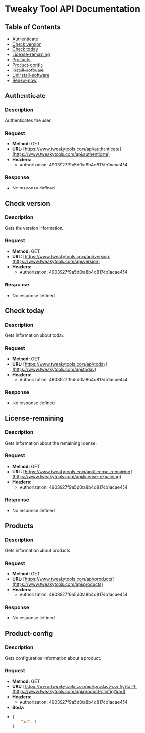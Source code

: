 # Tweaky Tool API Documentation

## Table of Contents
- [Authenticate](#Authenticate)
- [Check version](#version)
- [Check today](#today)
- [License-remaining](#license-remaining)
- [Products](#products)
- [Product-config](#product-config)
- [Install-software](#install-software)
- [Uninstall-software](#uninstall-software)
- [Renew-now](#renew-now)

## Authenticate

### Description
Authenticates the user.

### Request
- **Method:** GET
- **URL:** [https://www.tweakytools.com/api/authenticate](https://www.tweakytools.com/api/authenticate)
- **Headers:**
  - Authorization: 4903927f9a5d0fa8b4d817db1acae454

### Response
- No response defined

## Check version

### Description
Gets the version information.

### Request
- **Method:** GET
- **URL:** [https://www.tweakytools.com/api/version](https://www.tweakytools.com/api/version)
- **Headers:**
  - Authorization: 4903927f9a5d0fa8b4d817db1acae454

### Response
- No response defined

## Check today

### Description
Gets information about today.

### Request
- **Method:** GET
- **URL:** [https://www.tweakytools.com/api/today](https://www.tweakytools.com/api/today)
- **Headers:**
  - Authorization: 4903927f9a5d0fa8b4d817db1acae454

### Response
- No response defined

## License-remaining

### Description
Gets information about the remaining license.

### Request
- **Method:** GET
- **URL:** [https://www.tweakytools.com/api/license-remaining](https://www.tweakytools.com/api/license-remaining)
- **Headers:**
  - Authorization: 4903927f9a5d0fa8b4d817db1acae454

### Response
- No response defined

## Products

### Description
Gets information about products.

### Request
- **Method:** GET
- **URL:** [https://www.tweakytools.com/api/products](https://www.tweakytools.com/api/products)
- **Headers:**
  - Authorization: 4903927f9a5d0fa8b4d817db1acae454

### Response
- No response defined

## Product-config

### Description
Gets configuration information about a product.

### Request
- **Method:** GET
- **URL:** [https://www.tweakytools.com/api/product-config?id=1](https://www.tweakytools.com/api/product-config?id=1)
- **Headers:**
  - Authorization: 4903927f9a5d0fa8b4d817db1acae454
- **Body:**
- ```json
  {
      "id": 1
  }
```




